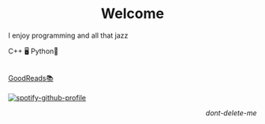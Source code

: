 <p align="center">
<h1 align="center">Welcome</h1>
<p align="left">I enjoy programming and all that jazz<br>
    <p>C++ 🖥️ Python🐍</p><br><a href="https://www.goodreads.com/user/show/72163788-kale">GoodReads📚</a><br><br><a href="https://github.com/kittinan/spotify-github-profile">
    <img src="https://spotify-github-profile.kittinanx.com/api/view?uid=ohbinary&cover_image=true&theme=novatorem&show_offline=true&background_color=121212&interchange=false&bar_color=53b14f&bar_color_cover=false" alt="spotify-github-profile">
  </a>
</p>
<p align="right">
    <i>dont-delete-me</i>
</p>
